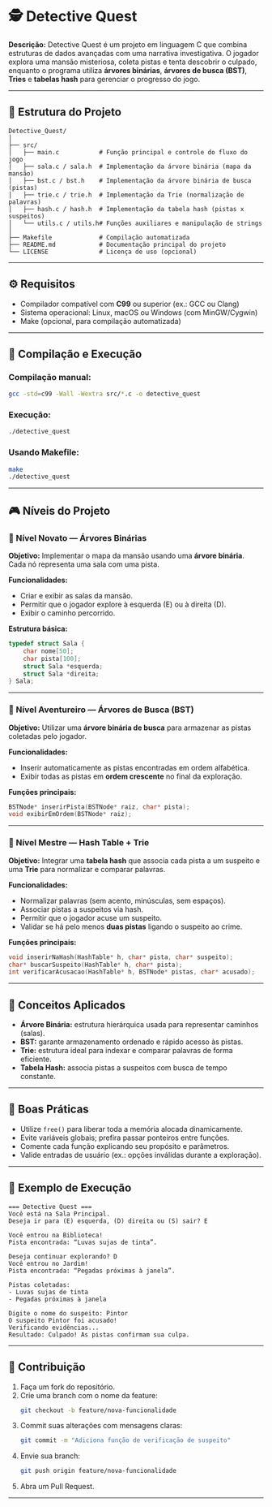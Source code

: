 # 🕵️ Detective Quest

**Descrição:**
Detective Quest é um projeto em linguagem C que combina estruturas de dados avançadas com uma narrativa investigativa.
O jogador explora uma mansão misteriosa, coleta pistas e tenta descobrir o culpado, enquanto o programa utiliza **árvores binárias**, **árvores de busca (BST)**, **Tries** e **tabelas hash** para gerenciar o progresso do jogo.

---

## 📁 Estrutura do Projeto

```
Detective_Quest/
│
├── src/
│   ├── main.c           # Função principal e controle do fluxo do jogo
│   ├── sala.c / sala.h  # Implementação da árvore binária (mapa da mansão)
│   ├── bst.c / bst.h    # Implementação da árvore binária de busca (pistas)
│   ├── trie.c / trie.h  # Implementação da Trie (normalização de palavras)
│   ├── hash.c / hash.h  # Implementação da tabela hash (pistas x suspeitos)
│   └── utils.c / utils.h# Funções auxiliares e manipulação de strings
│
├── Makefile             # Compilação automatizada
├── README.md            # Documentação principal do projeto
└── LICENSE              # Licença de uso (opcional)
```

---

## ⚙️ Requisitos

- Compilador compatível com **C99** ou superior (ex.: GCC ou Clang)
- Sistema operacional: Linux, macOS ou Windows (com MinGW/Cygwin)
- Make (opcional, para compilação automatizada)

---

## 🧩 Compilação e Execução

### Compilação manual:
```bash
gcc -std=c99 -Wall -Wextra src/*.c -o detective_quest
```

### Execução:
```bash
./detective_quest
```

### Usando Makefile:
```bash
make
./detective_quest
```

---

## 🎮 Níveis do Projeto

### 🥉 Nível Novato — Árvores Binárias

**Objetivo:**
Implementar o mapa da mansão usando uma **árvore binária**. Cada nó representa uma sala com uma pista.

**Funcionalidades:**
- Criar e exibir as salas da mansão.
- Permitir que o jogador explore à esquerda (E) ou à direita (D).
- Exibir o caminho percorrido.

**Estrutura básica:**
```c
typedef struct Sala {
    char nome[50];
    char pista[100];
    struct Sala *esquerda;
    struct Sala *direita;
} Sala;
```

---

### 🥈 Nível Aventureiro — Árvores de Busca (BST)

**Objetivo:**
Utilizar uma **árvore binária de busca** para armazenar as pistas coletadas pelo jogador.

**Funcionalidades:**
- Inserir automaticamente as pistas encontradas em ordem alfabética.
- Exibir todas as pistas em **ordem crescente** no final da exploração.

**Funções principais:**
```c
BSTNode* inserirPista(BSTNode* raiz, char* pista);
void exibirEmOrdem(BSTNode* raiz);
```

---

### 🥇 Nível Mestre — Hash Table + Trie

**Objetivo:**
Integrar uma **tabela hash** que associa cada pista a um suspeito e uma **Trie** para normalizar e comparar palavras.

**Funcionalidades:**
- Normalizar palavras (sem acento, minúsculas, sem espaços).
- Associar pistas a suspeitos via hash.
- Permitir que o jogador acuse um suspeito.
- Validar se há pelo menos **duas pistas** ligando o suspeito ao crime.

**Funções principais:**
```c
void inserirNaHash(HashTable* h, char* pista, char* suspeito);
char* buscarSuspeito(HashTable* h, char* pista);
int verificarAcusacao(HashTable* h, BSTNode* pistas, char* acusado);
```

---

## 🧠 Conceitos Aplicados

- **Árvore Binária:** estrutura hierárquica usada para representar caminhos (salas).
- **BST:** garante armazenamento ordenado e rápido acesso às pistas.
- **Trie:** estrutura ideal para indexar e comparar palavras de forma eficiente.
- **Tabela Hash:** associa pistas a suspeitos com busca de tempo constante.

---

## 🧪 Boas Práticas

- Utilize `free()` para liberar toda a memória alocada dinamicamente.
- Evite variáveis globais; prefira passar ponteiros entre funções.
- Comente cada função explicando seu propósito e parâmetros.
- Valide entradas de usuário (ex.: opções inválidas durante a exploração).

---

## 🧾 Exemplo de Execução

```
=== Detective Quest ===
Você está na Sala Principal.
Deseja ir para (E) esquerda, (D) direita ou (S) sair? E

Você entrou na Biblioteca!
Pista encontrada: “Luvas sujas de tinta”.

Deseja continuar explorando? D
Você entrou no Jardim!
Pista encontrada: “Pegadas próximas à janela”.

Pistas coletadas:
- Luvas sujas de tinta
- Pegadas próximas à janela

Digite o nome do suspeito: Pintor
O suspeito Pintor foi acusado!
Verificando evidências...
Resultado: Culpado! As pistas confirmam sua culpa.
```

---

## 📘 Contribuição

1. Faça um fork do repositório.
2. Crie uma branch com o nome da feature:
   ```bash
   git checkout -b feature/nova-funcionalidade
   ```
3. Commit suas alterações com mensagens claras:
   ```bash
   git commit -m "Adiciona função de verificação de suspeito"
   ```
4. Envie sua branch:
   ```bash
   git push origin feature/nova-funcionalidade
   ```
5. Abra um Pull Request.

---
